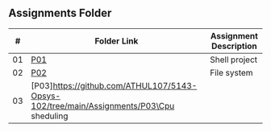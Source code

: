 
##  Assignments Folder

|   #   | Folder Link | Assignment Description |
| :---: | ----------- | ---------------------- |
|    01  |  [P01](https://github.com/ATHUL107/5143-Opsys-102/tree/main/Assignments/P01)|Shell project
| 02  | [P02](https://github.com/ATHUL107/5143-Opsys-102/tree/main/Assignments/P02)|File system
|03   |[P03]https://github.com/ATHUL107/5143-Opsys-102/tree/main/Assignments/P03\Cpu sheduling
